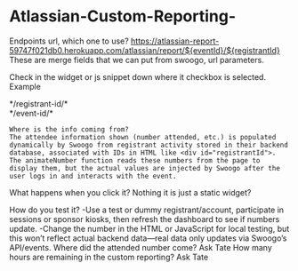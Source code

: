 # Atlassian-Custom-Reporting-
Endpoints url, which one to use?
https://atlassian-report-59747f021db0.herokuapp.com/atlassian/report/${eventId}/${registrantId}
These are merge fields that we can put from swoogo, url parameters. 

Check in the widget or js snippet down where it checkbox is selected. 
Example 
 <div id="registrantId">*/registrant-id/*</div>
    <div id="eventId">*/event-id/*</div>

    Where is the info coming from? 
    The attendee information shown (number attended, etc.) is populated dynamically by Swoogo from registrant activity stored in their backend database, associated with IDs in HTML like <div id="registrantId">. The animateNumber function reads these numbers from the page to display them, but the actual values are injected by Swoogo after the user logs in and interacts with the event.

What happens when you click it? 
Nothing it is just a static widget? 

How do you test it? 
-Use a test or dummy registrant/account, participate in sessions or sponsor kiosks, then refresh the dashboard to see if numbers update.
-Change the number in the HTML or JavaScript for local testing, but this won’t reflect actual backend data—real data only updates via Swoogo’s API/events.
    Where did the attended number come? Ask Tate
    How many hours are remaining in the custom reporting? Ask Tate
